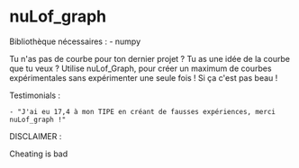 # nuLof_graph


Bibliothèque nécessaires : 
	- numpy

Tu n'as pas de courbe pour ton dernier projet ? Tu as une idée de la courbe que tu veux ? 
Utilise nuLof_Graph, pour créer un maximum de courbes expérimentales sans expérimenter une seule fois ! Si ça c'est pas beau !

Testimonials : 

	- "J'ai eu 17,4 à mon TIPE en créant de fausses expériences, merci nuLof_graph !"

DISCLAIMER :

Cheating is bad
